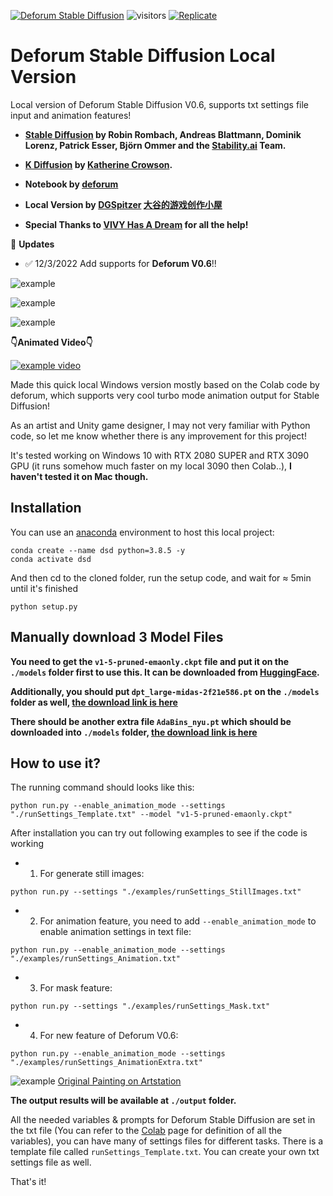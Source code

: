 [![Deforum Stable Diffusion](https://colab.research.google.com/assets/colab-badge.svg)](https://colab.research.google.com/github/deforum-art/deforum-stable-diffusion/blob/main/Deforum_Stable_Diffusion.ipynb)
![visitors](https://visitor-badge.glitch.me/badge?page_id=deforum_sd_local_repo)
[![Replicate](https://replicate.com/deforum/deforum_stable_diffusion/badge)](https://replicate.com/deforum/deforum_stable_diffusion)

# Deforum Stable Diffusion Local Version
Local version of Deforum Stable Diffusion V0.6, supports txt settings file input and animation features!


- **[Stable Diffusion](https://github.com/CompVis/stable-diffusion) by Robin Rombach, Andreas Blattmann, Dominik Lorenz, Patrick Esser, Björn Ommer and the [Stability.ai](https://stability.ai/) Team.**
- **[K Diffusion](https://github.com/crowsonkb/k-diffusion) by [Katherine Crowson](https://twitter.com/RiversHaveWings).** 
- **Notebook by [deforum](https://github.com/deforum-art/deforum-stable-diffusion)**

- **Local Version by [DGSpitzer](https://www.youtube.com/channel/UCzzsYBF4qwtMwJaPJZ5SuPg) [大谷的游戏创作小屋](https://space.bilibili.com/176003)**
- **Special Thanks to [VIVY Has A Dream](https://github.com/vivyhasadream) for all the help!**


:triangular_flag_on_post: **Updates**

- :white_check_mark: 12/3/2022 Add supports for **Deforum V0.6**!!


![example](examples/example1.gif)

![example](examples/example2.gif)

![example](examples/example3.gif)

**👇Animated Video👇**

[![example video](https://img.youtube.com/vi/DCJm61yQ4_g/0.jpg)](https://www.youtube.com/watch?v=DCJm61yQ4_g)


Made this quick local Windows version mostly based on the Colab code by deforum, which supports very cool turbo mode animation output for Stable Diffusion!

As an artist and Unity game designer, I may not very familiar with Python code, so let me know whether there is any improvement for this project!

It's tested working on Windows 10 with RTX 2080 SUPER and RTX 3090 GPU (it runs somehow much faster on my local 3090 then Colab..), **I haven't tested it on Mac though.**

## Installation

You can use an [anaconda](https://conda.io/) environment to host this local project:

```
conda create --name dsd python=3.8.5 -y
conda activate dsd
```

And then cd to the cloned folder, run the setup code, and wait for ≈ 5min until it's finished

```
python setup.py
```

## Manually download 3 Model Files

**You need to get the `v1-5-pruned-emaonly.ckpt` file and put it on the `./models` folder first to use this. It can be downloaded from [HuggingFace](https://huggingface.co/runwayml/stable-diffusion-v1-5/tree/main).**

**Additionally, you should put `dpt_large-midas-2f21e586.pt` on the `./models` folder as well, [the download link is here](https://github.com/intel-isl/DPT/releases/download/1_0/dpt_large-midas-2f21e586.pt)**

**There should be another extra file `AdaBins_nyu.pt` which should be downloaded into `./models` folder, [the download link is here](https://cloudflare-ipfs.com/ipfs/Qmd2mMnDLWePKmgfS8m6ntAg4nhV5VkUyAydYBp8cWWeB7/AdaBins_nyu.pt)**


## How to use it?
The running command should looks like this:
```
python run.py --enable_animation_mode --settings "./runSettings_Template.txt" --model "v1-5-pruned-emaonly.ckpt"
```

After installation you can try out following examples to see if the code is working
- 1. For generate still images:
```
python run.py --settings "./examples/runSettings_StillImages.txt"
```
- 2. For animation feature, you need to add `--enable_animation_mode` to enable animation settings in text file:
```
python run.py --enable_animation_mode --settings "./examples/runSettings_Animation.txt"
```
- 3. For mask feature:
```
python run.py --settings "./examples/runSettings_Mask.txt"
```
- 4. For new feature of Deforum V0.6:
```
python run.py --enable_animation_mode --settings "./examples/runSettings_AnimationExtra.txt"
```

![example](examples/MaskExampleDisplay.png)
[Original Painting on Artstation](https://www.artstation.com/artwork/yVyG3)

**The output results will be available at `./output` folder.**

All the needed variables & prompts for Deforum Stable Diffusion are set in the txt file (You can refer to the [Colab](https://colab.research.google.com/github/deforum/stable-diffusion/blob/main/Deforum_Stable_Diffusion.ipynb) page for definition of all the variables), you can have many of settings files for different tasks. There is a template file called `runSettings_Template.txt`. You can create your own txt settings file as well.


That's it! 
